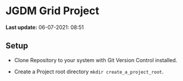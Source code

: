 # JGDM Grid Project
**Last update:** 06-07-2021: 08:51

## Setup

+ Clone Repository to your system with Git Version Control installed.

+ Create a Project root directory ```mkdir create_a_project_root```.

